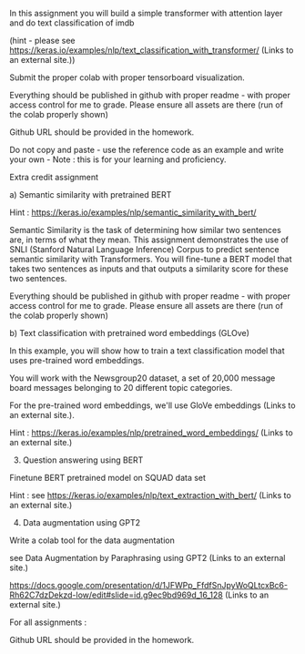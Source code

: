 In this assignment you will build a simple transformer with attention layer and do text classification of imdb

(hint - please see https://keras.io/examples/nlp/text_classification_with_transformer/ (Links to an external site.))

 

Submit the proper colab with proper tensorboard visualization.

 

Everything should be published in github with proper readme - with proper access control for me to grade. Please ensure all assets are there (run of the colab properly shown)

 

Github URL should be provided in the homework. 

 

Do not copy and paste - use the reference code as an example and write your own - Note : this is for your learning and proficiency. 

Extra credit assignment 

 

a) Semantic similarity with pretrained BERT

Hint : https://keras.io/examples/nlp/semantic_similarity_with_bert/

Semantic Similarity is the task of determining how similar two sentences are, in terms of what they mean. This assignment demonstrates the use of SNLI (Stanford Natural Language Inference) Corpus to predict sentence semantic similarity with Transformers. You will fine-tune a BERT model that takes two sentences as inputs and that outputs a similarity score for these two sentences.

 

Everything should be published in github with proper readme - with proper access control for me to grade. Please ensure all assets are there (run of the colab properly shown)

 

b) Text classification with pretrained word embeddings (GLOve)

 

In this example, you will show how to train a text classification model that uses pre-trained word embeddings.

You will work with the Newsgroup20 dataset, a set of 20,000 message board messages belonging to 20 different topic categories.

For the pre-trained word embeddings, we'll use GloVe embeddings (Links to an external site.).

Hint : https://keras.io/examples/nlp/pretrained_word_embeddings/ (Links to an external site.)

 

3) Question answering using BERT

Finetune BERT pretrained model on SQUAD data set

Hint : see https://keras.io/examples/nlp/text_extraction_with_bert/ (Links to an external site.)

 

4) Data augmentation using GPT2 

 

Write a colab tool for the data augmentation

 

see Data Augmentation by Paraphrasing using GPT2 (Links to an external site.)

https://docs.google.com/presentation/d/1JFWPp_FfdfSnJpyWoQLtcxBc6-Rh62C7dzDekzd-low/edit#slide=id.g9ec9bd969d_16_128 (Links to an external site.)

 

 

For all assignments :

 

Github URL should be provided in the homework. 
